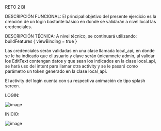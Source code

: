 RETO 2 BI

DESCRIPCIÓN FUNCIONAL: El principal objetivo del presente ejercicio es la creación de un login bastante básico en donde se validarán a nivel local las credenciales.

DESCRIPCIÓN TÉCNICA: A nivel técnico, se continuará utilizando: buildFeatures { viewBinding = true }

Las credenciales serán validadas en una clase llamada local_api, en donde se le ha indicado que el usuario y clave serán únicamnete admin, al validar los EditText contengan datos y que sean los indicados en la clase local_api, se hará uso del intent para llamar otra activity y se le pasará como parámetro un token generado en la clase local_api.

El activity del login cuenta con su respectiva animación de tipo splash screen.

LOGIN:

![image](https://github.com/aportillo16/reto2/assets/166572036/b8c39476-01a6-4fe8-b784-59ec82e50aa8)

INICIO:

![image](https://github.com/aportillo16/reto2/assets/166572036/472f32f5-7529-4087-923e-38ad77c3f33a)


